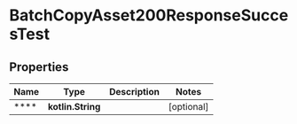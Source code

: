 
# BatchCopyAsset200ResponseSuccesTest

## Properties
| Name | Type | Description | Notes |
| ------------ | ------------- | ------------- | ------------- |
| **** | **kotlin.String** |  |  [optional] |



